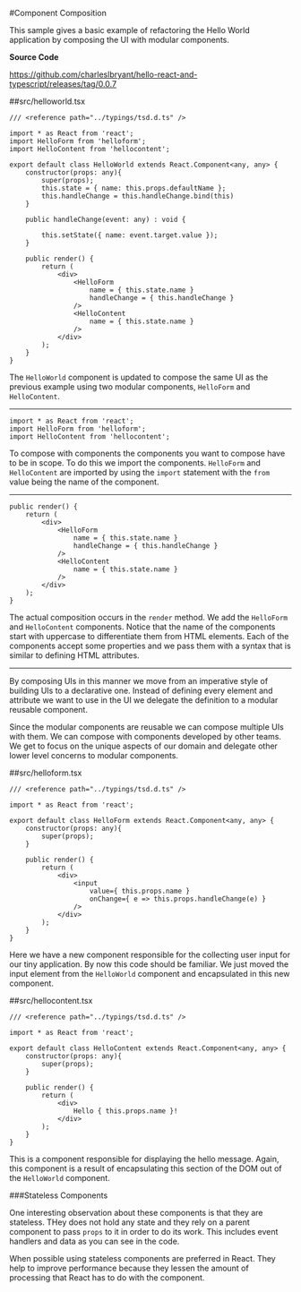 #Component Composition

This sample gives a basic example of refactoring the Hello World application by composing the UI with modular components.

**Source Code** 

https://github.com/charleslbryant/hello-react-and-typescript/releases/tag/0.0.7

##src/helloworld.tsx

```
/// <reference path="../typings/tsd.d.ts" />

import * as React from 'react';
import HelloForm from 'helloform';
import HelloContent from 'hellocontent';

export default class HelloWorld extends React.Component<any, any> {
    constructor(props: any){
        super(props);
        this.state = { name: this.props.defaultName };
        this.handleChange = this.handleChange.bind(this)
    }
    
    public handleChange(event: any) : void {
        
        this.setState({ name: event.target.value });
    }

	public render() {
		return (
            <div>
                <HelloForm 
                    name = { this.state.name }
                    handleChange = { this.handleChange } 
                />
                <HelloContent 
                    name = { this.state.name }
                />
            </div>
        );
	}
}

```

The `HelloWorld` component is updated to compose the same UI as the previous example using two modular components, `HelloForm` and `HelloContent`.

----

```
import * as React from 'react';
import HelloForm from 'helloform';
import HelloContent from 'hellocontent';
```

To compose with components the components you want to compose have to be in scope. To do this we import the components. `HelloForm` and `HelloContent` are imported by using the `import` statement with the `from` value being the name of the component.

---

```
public render() {
	return (
        <div>
            <HelloForm 
                name = { this.state.name }
                handleChange = { this.handleChange } 
            />
            <HelloContent 
                name = { this.state.name }
            />
        </div>
    );
}
```

The actual composition occurs in the `render` method. We add the `HelloForm` and `HelloContent` components. Notice that the name of the components start with uppercase to differentiate them from HTML elements. Each of the components accept some properties and we pass them with a syntax that is similar to defining HTML attributes.

---

By composing UIs in this manner we move from an imperative style of building UIs to a declarative one. Instead of defining every element and attribute we want to use in the UI we delegate the definition to a modular reusable component. 

Since the modular components are reusable we can compose multiple UIs with them. We can compose with components developed by other teams. We get to focus on the unique aspects of our domain and delegate other lower level concerns to modular components.

##src/helloform.tsx

```
/// <reference path="../typings/tsd.d.ts" />

import * as React from 'react';

export default class HelloForm extends React.Component<any, any> {
    constructor(props: any){
        super(props);
    }

	public render() {
		return (
            <div>
                <input 
                    value={ this.props.name }
                    onChange={ e => this.props.handleChange(e) }
                />
            </div>
        );
	}
}
```
Here we have a new component responsible for the collecting user input for our tiny application. By now this code should be familiar. We just moved the input element from the `HelloWorld` component and encapsulated in this new component. 

##src/hellocontent.tsx

```
/// <reference path="../typings/tsd.d.ts" />

import * as React from 'react';

export default class HelloContent extends React.Component<any, any> {
    constructor(props: any){
        super(props);
    }

	public render() {
		return (
            <div>
                Hello { this.props.name }!
            </div>
        );
	}
}
```
This is a component responsible for displaying the hello message. Again, this component is a result of encapsulating this section of the DOM out of the `HelloWorld` component.

###Stateless Components

One interesting observation about these components is that they are stateless. THey does not hold any state and they rely on a parent component to pass `props` to it in order to do its work. This includes event handlers and data as you can see in the code. 

When possible using stateless components are preferred in React. They help to improve performance because they lessen the amount of processing that React has to do with the component.

